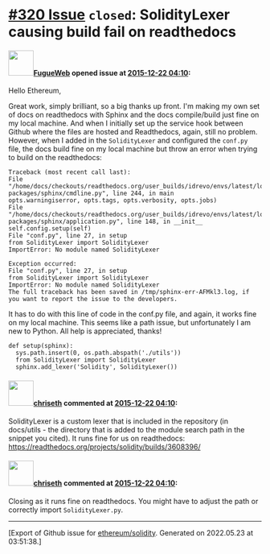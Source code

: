# [\#320 Issue](https://github.com/ethereum/solidity/issues/320) `closed`: SolidityLexer causing build fail on readthedocs

#### <img src="https://avatars.githubusercontent.com/u/3766419?u=de2ee150a14c408e79c1a62b45e707dd8a1b3953&v=4" width="50">[FugueWeb](https://github.com/FugueWeb) opened issue at [2015-12-22 04:10](https://github.com/ethereum/solidity/issues/320):

Hello Ethereum,

Great work, simply brilliant, so a big thanks up front. I'm making my own set of docs on readthedocs with Sphinx and the docs compile/build just fine on my local machine. And when I initially set up the service hook between Github where the files are hosted and Readthedocs, again, still no problem. However, when I added in the `SolidityLexer` and configured the `conf.py` file, the docs build fine on my local machine but throw an error when trying to build on the readthedocs:

```
Traceback (most recent call last):
File "/home/docs/checkouts/readthedocs.org/user_builds/idrevo/envs/latest/local/lib/python2.7/site-packages/sphinx/cmdline.py", line 244, in main
opts.warningiserror, opts.tags, opts.verbosity, opts.jobs)
File "/home/docs/checkouts/readthedocs.org/user_builds/idrevo/envs/latest/local/lib/python2.7/site-packages/sphinx/application.py", line 148, in __init__
self.config.setup(self)
File "conf.py", line 27, in setup
from SolidityLexer import SolidityLexer
ImportError: No module named SolidityLexer

Exception occurred:
File "conf.py", line 27, in setup
from SolidityLexer import SolidityLexer
ImportError: No module named SolidityLexer
The full traceback has been saved in /tmp/sphinx-err-AFMkl3.log, if you want to report the issue to the developers.
```

It has to do with this line of code in the conf.py file, and again, it works fine on my local machine. This seems like a path issue, but unfortunately I am new to Python. All help is appreciated, thanks!

```
def setup(sphinx):
  sys.path.insert(0, os.path.abspath('./utils'))
  from SolidityLexer import SolidityLexer
  sphinx.add_lexer('Solidity', SolidityLexer())
```


#### <img src="https://avatars.githubusercontent.com/u/9073706?v=4" width="50">[chriseth](https://github.com/chriseth) commented at [2015-12-22 04:10](https://github.com/ethereum/solidity/issues/320#issuecomment-168730815):

SolidityLexer is a custom lexer that is included in the repository (in docs/utils - the directory that is added to the module search path in the snippet you cited). It runs fine for us on readthedocs:
https://readthedocs.org/projects/solidity/builds/3608396/

#### <img src="https://avatars.githubusercontent.com/u/9073706?v=4" width="50">[chriseth](https://github.com/chriseth) commented at [2015-12-22 04:10](https://github.com/ethereum/solidity/issues/320#issuecomment-173314095):

Closing as it runs fine on readthedocs. You might have to adjust the path or correctly import `SolidityLexer.py`.


-------------------------------------------------------------------------------



[Export of Github issue for [ethereum/solidity](https://github.com/ethereum/solidity). Generated on 2022.05.23 at 03:51:38.]
